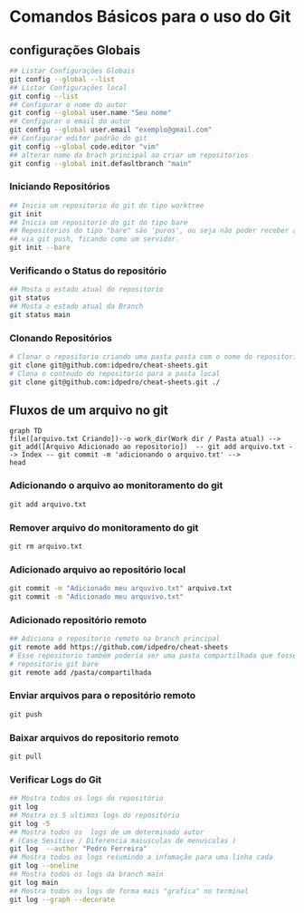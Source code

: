 # Comandos Básicos para o uso do Git 



## configurações Globais

```sh
## Listar Configurações Globais
git config --global --list 
## Listar Configurações local
git config --list
## Configurar o nome do autor
git config --global user.name "Seu nome"
## Configurar o email do autor
git config --global user.email "exemplo@gmail.com"
## Configurar editor padrão do git
git config --global code.editor "vim"
## alterar nome da brach principal ao criar um repositorios 
git config --global init.defaultbranch "main"
```






### Iniciando Repositórios 
```sh
## Inicia um repositorio do git do tipo worktree
git init
## Inicia um repositorio do git do tipo bare
## Repositorios do tipo "bare" são 'puros', ou seja não poder receber arquivos que não sejam
## via git push, ficando como um servidor. 
git init --bare
```

### Verificando o Status do repositório 

```sh
## Mosta o estado atual do repositorio 
git status 
## Mosta o estado atual da Branch
git status main
```

### Clonando Repositórios 

```sh
# Clonar o repositorio criando uma pasta pasta com o nome do repositorio
git clone git@github.com:idpedro/cheat-sheets.git
# Clona o conteudo do repositorio para a pasta local  
git clone git@github.com:idpedro/cheat-sheets.git ./
```

## Fluxos de um arquivo no git 

```mermaid
graph TD
file([arquivo.txt Criando])--o work_dir(Work dir / Pasta atual) --> 
git_add([Arquivo Adicionado ao repositorio])  -- git add arquivo.txt --> Index -- git commit -m 'adicionando o arquivo.txt' --> 
head

```

### Adicionando o arquivo ao  monitoramento do git    

```sh
git add arquivo.txt
```

### Remover arquivo do monitoramento do git

```sh
git rm arquivo.txt
```

### Adicionado arquivo ao repositório  local

```sh
git commit -m "Adicionado meu arquvivo.txt" arquivo.txt
git commit -m "Adicionado meu arquvivo.txt"
```

### Adicionado repositório remoto 

```sh
## Adiciona o repositorio remoto na branch principal
git remote add https://github.com/idpedro/cheat-sheets
# Esse repositorio também poderia ser uma pasta compartilhada que fosse um
# repositorio git bare
git remote add /pasta/compartilhada 
```

### Enviar arquivos  para o repositório remoto

```sh
git push 
```

### Baixar arquivos do repositorio remoto

```sh
git pull 
```



### Verificar Logs do Git

```sh
## Mostra todos os logs do repositório
git log 
## Mostra os 5 ultimos logs do repositório
git log -5
## Mostra todos os  logs de um determinado autor 
# (Case Sesitive / Diferencia maiusculas de menusculas )
git log  --author "Pedro Ferreira"
## Mostra todos os logs resumindo a infomação para uma linha cada
git log --oneline
## Mostra todos os logs da branch main
git log main
## Mostra todos os logs de forma mais "grafica" no terminal
git log --graph --decorate
```

